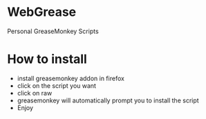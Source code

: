 # WebGrease
Personal GreaseMonkey Scripts

How to install
==============
* install greasemonkey addon in firefox
* click on the script you want
* click on raw
* greasemonkey will automatically prompt you to install the script
* Enjoy
